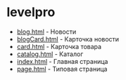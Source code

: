 # levelpro

- [blog.html](https://iv-tsim.ru/alfart/blog.html) - Новости
- [blogCard.html](https://iv-tsim.ru/alfart/blogCard.html) - Карточка новости
- [card.html](https://iv-tsim.ru/alfart/card.html) - Карточка товара
- [catalog.html](https://iv-tsim.ru/alfart/catalog.html) - Каталог
- [index.html](https://iv-tsim.ru/alfart/index.html) - Главная страница
- [page.html](https://iv-tsim.ru/alfart/page.html) - Типовая страница